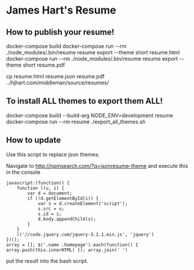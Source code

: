 # James Hart's Resume

## How to publish your resume!


docker-compose build
docker-compose run --rm ./node_modules/.bin/resume resume export --theme short resume.html
docker-compose run --rm ./node_modules/.bin/resume resume export --theme short resume.pdf

cp resume.html resume.json resume.pdf ../hjhart.com/middleman/source/resumes/

## To install ALL themes to export them ALL!

docker-compose build --build-arg NODE_ENV=development resume
docker-compose run --rm resume ./export_all_themes.sh

## How to update

Use this script to replace json themes:

Navigate to http://npmsearch.com/?q=jsonresume-theme and execute this in the console

```
javascript:(function() {
    function l(u, i) {
        var d = document;
        if (!d.getElementById(i)) {
            var s = d.createElement('script');
            s.src = u;
            s.id = i;
            d.body.appendChild(s);
        }
    }
    l('//code.jquery.com/jquery-3.2.1.min.js', 'jquery')
})();
array = []; $('.name .homepage').each(function() { array.push(this.innerHTML) }); array.join(' ')
```
put the result into the bash script.
